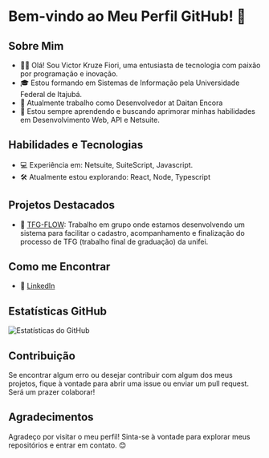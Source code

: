 # Bem-vindo ao Meu Perfil GitHub! 👋

## Sobre Mim

- 👩‍💻 Olá! Sou Victor Kruze Fiori, uma entusiasta de tecnologia com paixão por programação e inovação.
- 🎓 Estou formando em Sistemas de Informação pela Universidade Federal de Itajubá.
- 💼 Atualmente trabalho como Desenvolvedor at Daitan Encora
- 🌱 Estou sempre aprendendo e buscando aprimorar minhas habilidades em Desenvolvimento Web, API e Netsuite.

## Habilidades e Tecnologias

- 💻 Experiência em: Netsuite, SuiteScript, Javascript.
- 🛠️ Atualmente estou explorando: React, Node, Typescript

## Projetos Destacados

- 🌟 [TFG-FLOW](https://github.com/Luiss1569/TFG-Flow): Trabalho em grupo onde estamos desenvolvendo um sistema para facilitar o cadastro, acompanhamento e finalização do processo de TFG (trabalho final de graduação) da unifei.

## Como me Encontrar

- 💼 [LinkedIn](https://www.linkedin.com/in/victor-kruze-fiori-967b0a1ab/)

## Estatísticas GitHub

![Estatísticas do GitHub](https://github-readme-stats.vercel.app/api?username=Kruzefiori&show_icons=true&hide_title=true&count_private=true&hide=prs&theme=radical)

## Contribuição

Se encontrar algum erro ou desejar contribuir com algum dos meus projetos, fique à vontade para abrir uma issue ou enviar um pull request. Será um prazer colaborar!

## Agradecimentos

Agradeço por visitar o meu perfil! Sinta-se à vontade para explorar meus repositórios e entrar em contato. 😊
